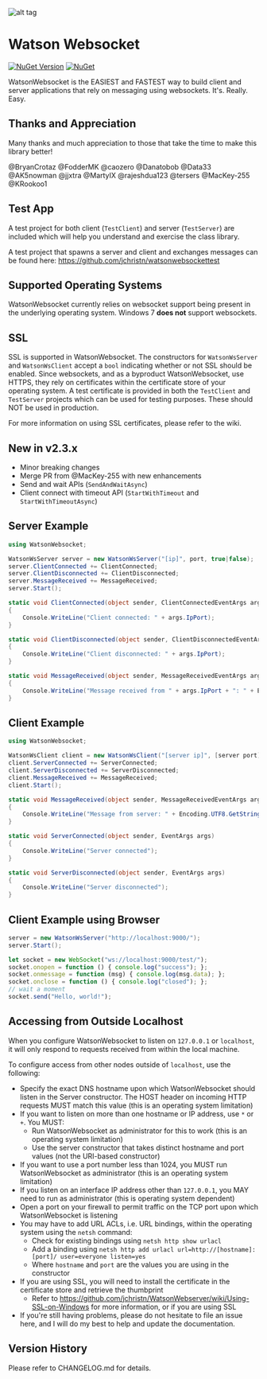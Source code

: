 ![alt tag](https://github.com/jchristn/watsonwebsocket/blob/master/assets/watson.ico)

# Watson Websocket

[![NuGet Version](https://img.shields.io/nuget/v/WatsonWebsocket.svg?style=flat)](https://www.nuget.org/packages/WatsonWebsocket/) [![NuGet](https://img.shields.io/nuget/dt/WatsonWebsocket.svg)](https://www.nuget.org/packages/WatsonWebsocket) 

WatsonWebsocket is the EASIEST and FASTEST way to build client and server applications that rely on messaging using websockets.  It's.  Really.  Easy.

## Thanks and Appreciation

Many thanks and much appreciation to those that take the time to make this library better!  

@BryanCrotaz @FodderMK @caozero @Danatobob @Data33 @AK5nowman @jjxtra @MartyIX @rajeshdua123 @tersers @MacKey-255 @KRookoo1

## Test App

A test project for both client (```TestClient```) and server (```TestServer```) are included which will help you understand and exercise the class library.

A test project that spawns a server and client and exchanges messages can be found here: https://github.com/jchristn/watsonwebsockettest

## Supported Operating Systems

WatsonWebsocket currently relies on websocket support being present in the underlying operating system.  Windows 7 **does not** support websockets.

## SSL

SSL is supported in WatsonWebsocket.  The constructors for ```WatsonWsServer``` and ```WatsonWsClient``` accept a ```bool``` indicating whether or not SSL should be enabled.  Since websockets, and as a byproduct WatsonWebsocket, use HTTPS, they rely on certificates within the certificate store of your operating system.  A test certificate is provided in both the ```TestClient``` and ```TestServer``` projects which can be used for testing purposes.  These should NOT be used in production.

For more information on using SSL certificates, please refer to the wiki.

## New in v2.3.x

- Minor breaking changes
- Merge PR from @MacKey-255 with new enhancements
- Send and wait APIs (```SendAndWaitAsync```)
- Client connect with timeout API (```StartWithTimeout``` and ```StartWithTimeoutAsync```)

## Server Example
```csharp
using WatsonWebsocket;

WatsonWsServer server = new WatsonWsServer("[ip]", port, true|false);
server.ClientConnected += ClientConnected;
server.ClientDisconnected += ClientDisconnected;
server.MessageReceived += MessageReceived; 
server.Start();

static void ClientConnected(object sender, ClientConnectedEventArgs args) 
{
    Console.WriteLine("Client connected: " + args.IpPort);
}

static void ClientDisconnected(object sender, ClientDisconnectedEventArgs args) 
{
    Console.WriteLine("Client disconnected: " + args.IpPort);
}

static void MessageReceived(object sender, MessageReceivedEventArgs args) 
{ 
    Console.WriteLine("Message received from " + args.IpPort + ": " + Encoding.UTF8.GetString(args.Data));
}
```

## Client Example
```csharp
using WatsonWebsocket;

WatsonWsClient client = new WatsonWsClient("[server ip]", [server port], true|false);
client.ServerConnected += ServerConnected;
client.ServerDisconnected += ServerDisconnected;
client.MessageReceived += MessageReceived; 
client.Start(); 

static void MessageReceived(object sender, MessageReceivedEventArgs args) 
{
    Console.WriteLine("Message from server: " + Encoding.UTF8.GetString(args.Data));
}

static void ServerConnected(object sender, EventArgs args) 
{
    Console.WriteLine("Server connected");
}

static void ServerDisconnected(object sender, EventArgs args) 
{
    Console.WriteLine("Server disconnected");
}
```

## Client Example using Browser
```csharp
server = new WatsonWsServer("http://localhost:9000/");
server.Start();
```

```js
let socket = new WebSocket("ws://localhost:9000/test/");
socket.onopen = function () { console.log("success"); };
socket.onmessage = function (msg) { console.log(msg.data); };
socket.onclose = function () { console.log("closed"); };
// wait a moment
socket.send("Hello, world!");
```

## Accessing from Outside Localhost

When you configure WatsonWebsocket to listen on ```127.0.0.1``` or ```localhost```, it will only respond to requests received from within the local machine.

To configure access from other nodes outside of ```localhost```, use the following:

- Specify the exact DNS hostname upon which WatsonWebsocket should listen in the Server constructor. The HOST header on incoming HTTP requests MUST match this value (this is an operating system limitation)
- If you want to listen on more than one hostname or IP address, use ```*``` or ```+```. You MUST:
  - Run WatsonWebsocket as administrator for this to work (this is an operating system limitation)
  - Use the server constructor that takes distinct hostname and port values (not the URI-based constructor)
- If you want to use a port number less than 1024, you MUST run WatsonWebsocket as administrator (this is an operating system limitation)
- If you listen on an interface IP address other than ```127.0.0.1```, you MAY need to run as administrator (this is operating system dependent)
- Open a port on your firewall to permit traffic on the TCP port upon which WatsonWebsocket is listening
- You may have to add URL ACLs, i.e. URL bindings, within the operating system using the ```netsh``` command:
  - Check for existing bindings using ```netsh http show urlacl```
  - Add a binding using ```netsh http add urlacl url=http://[hostname]:[port]/ user=everyone listen=yes```
  - Where ```hostname``` and ```port``` are the values you are using in the constructor
- If you are using SSL, you will need to install the certificate in the certificate store and retrieve the thumbprint
  - Refer to https://github.com/jchristn/WatsonWebserver/wiki/Using-SSL-on-Windows for more information, or if you are using SSL
- If you're still having problems, please do not hesitate to file an issue here, and I will do my best to help and update the documentation.

## Version History

Please refer to CHANGELOG.md for details.
